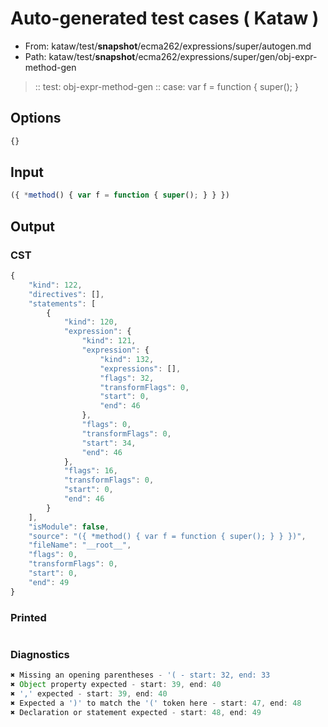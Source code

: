 # Auto-generated test cases ( Kataw )
- From: kataw/test/__snapshot__/ecma262/expressions/super/autogen.md
- Path: kataw/test/__snapshot__/ecma262/expressions/super/gen/obj-expr-method-gen
> :: test: obj-expr-method-gen
> :: case: var f = function { super(); }
## Options

`````js
{}
`````
## Input

`````js
({ *method() { var f = function { super(); } } })
`````
## Output

### CST

```javascript
{
    "kind": 122,
    "directives": [],
    "statements": [
        {
            "kind": 120,
            "expression": {
                "kind": 121,
                "expression": {
                    "kind": 132,
                    "expressions": [],
                    "flags": 32,
                    "transformFlags": 0,
                    "start": 0,
                    "end": 46
                },
                "flags": 0,
                "transformFlags": 0,
                "start": 34,
                "end": 46
            },
            "flags": 16,
            "transformFlags": 0,
            "start": 0,
            "end": 46
        }
    ],
    "isModule": false,
    "source": "({ *method() { var f = function { super(); } } })",
    "fileName": "__root__",
    "flags": 0,
    "transformFlags": 0,
    "start": 0,
    "end": 49
}
```

### Printed

```javascript

```

### Diagnostics

```javascript
✖ Missing an opening parentheses - '( - start: 32, end: 33
✖ Object property expected - start: 39, end: 40
✖ ',' expected - start: 39, end: 40
✖ Expected a ')' to match the '(' token here - start: 47, end: 48
✖ Declaration or statement expected - start: 48, end: 49

```

